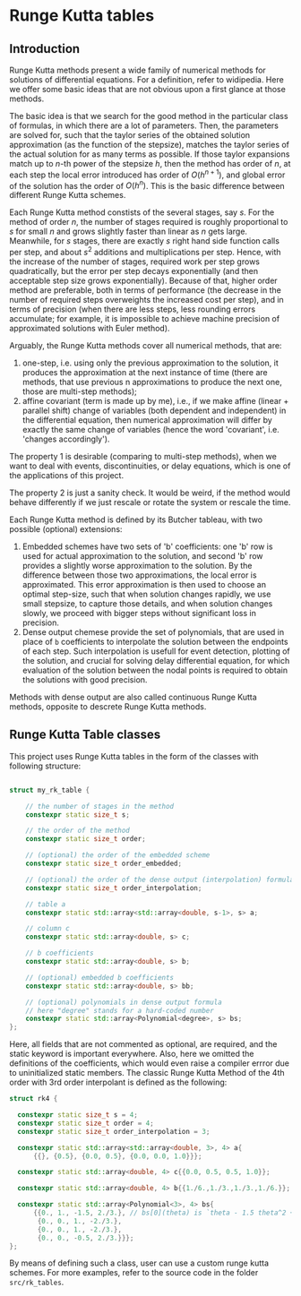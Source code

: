 # Runge Kutta tables

## Introduction

Runge Kutta methods present a wide family of numerical methods for solutions of differential equations. For a definition, refer to widipedia. Here we offer some basic ideas that are not obvious upon a first glance at those methods.

The basic idea is that we search for the good method in the particular class of formulas, in which there are a lot of parameters. Then, the parameters are solved for, such that the taylor series of the obtained solution approximation (as the function of the stepsize), matches the taylor series of the actual solution for as many terms as possible. If those taylor expansions match up to $n$-th power of the stepsize $h$, then the method has order of $n$, at each step the local error introduced has order of $O(h^{n+1})$, and global error of the solution has the order of $O(h^n)$. This is the basic difference between different Runge Kutta schemes. 

Each Runge Kutta method constists of the several stages, say $s$. For the method of order $n$, the number of stages required is roughly proportional to $s$ for small $n$ and grows slightly faster than linear as $n$ gets large. Meanwhile, for $s$ stages, there are exactly $s$ right hand side function calls per step, and about $s^2$ additions and multiplications per step. Hence, with the increase of the number of stages, required work per step grows quadratically, but the error per step decays exponentially (and then acceptable step size grows exponentially). Because of that, higher order method are preferable, both in terms of performance (the decrease in the number of required steps overweights the increased cost per step), and in terms of precision (when there are less steps, less rounding errors accumulate; for example, it is impossible to achieve machine precision of approximated solutions with Euler method).

Arguably, the Runge Kutta methods cover all numerical methods, that are:
1. one-step, i.e. using only the previous approximation to the solution, it produces the approximation at the next instance of time (there are methods, that use previous n approximations to produce the next one, those are multi-step methods);
2. affine covariant (term is made up by me), i.e., if we make affine (linear + parallel shift) change of variables (both dependent and independent) in the differential equation, then numerical approximation will differ by exactly the same change of variables (hence the word 'covariant', i.e. 'changes accordingly').

The property 1 is desirable (comparing to multi-step methods), when we want to deal with events, discontinuities, or delay equations, which is one of the applications of this project.

The property 2 is just a sanity check. It would be weird, if the method would behave differently if we just rescale or rotate the system or rescale the time.

Each Runge Kutta method is defined by its Butcher tableau, with two possible (optional) extensions:
1. Embedded schemes have two sets of 'b' coefficients: one 'b' row is used for actual approximation to the solution, and second 'b' row provides a slightly worse approximation to the solution. By the difference between those two approximations, the local error is approximated. This error approximation is then used to choose an optimal step-size, such that when solution changes rapidly, we use small stepsize, to capture those details, and when solution changes slowly, we proceed with bigger steps without significant loss in precision.
2. Dense output chemese provide the set of polynomials, that are used in place of `b` coefficients to interpolate the solution between the endpoints of each step. Such interpolation is usefull for event detection, plotting of the solution, and crucial for solving delay differential equation, for which evaluation of the solution between the nodal points is required to obtain the solutions with good precision.

Methods with dense output are also called continuous Runge Kutta methods, opposite to descrete Runge Kutta methods.

## Runge Kutta Table classes

This project uses Runge Kutta tables in the form of the classes with following structure:

```c++

struct my_rk_table {

    // the number of stages in the method 
    constexpr static size_t s; 

    // the order of the method
    constexpr static size_t order; 

    // (optional) the order of the embedded scheme
    constexpr static size_t order_embedded; 

    // (optional) the order of the dense output (interpolation) formula
    constexpr static size_t order_interpolation;

    // table a
    constexpr static std::array<std::array<double, s-1>, s> a;

    // column c
    constexpr static std::array<double, s> c;

    // b coefficients
    constexpr static std::array<double, s> b;

    // (optional) embedded b coefficients
    constexpr static std::array<double, s> bb;

    // (optional) polynomials in dense output formula
    // here "degree" stands for a hard-coded number
    constexpr static std::array<Polynomial<degree>, s> bs;
};
```

Here, all fields that are not commented as optional, are required, and the static keyword is important everywhere. Also, here we omitted the definitions of the coefficients, which would even raise a compiler errror due to uninitialized static members. The classic Runge Kutta Method of the 4th order with 3rd order interpolant is defined as the following:
```c++
struct rk4 {

  constexpr static size_t s = 4;
  constexpr static size_t order = 4;
  constexpr static size_t order_interpolation = 3;

  constexpr static std::array<std::array<double, 3>, 4> a{
      {{}, {0.5}, {0.0, 0.5}, {0.0, 0.0, 1.0}}};

  constexpr static std::array<double, 4> c{{0.0, 0.5, 0.5, 1.0}};

  constexpr static std::array<double, 4> b{{1./6.,1./3.,1./3.,1./6.}};

  constexpr static std::array<Polynomial<3>, 4> bs{
      {{0., 1., -1.5, 2./3.}, // bs[0](theta) is `theta - 1.5 theta^2 + 2/3 theta^3`
       {0., 0., 1., -2./3.},
       {0., 0., 1., -2./3.},
       {0., 0., -0.5, 2./3.}}};
};
```

By means of defining such a class, user can use a custom runge kutta schemes. For more examples, refer to the source code in the folder `src/rk_tables`.
